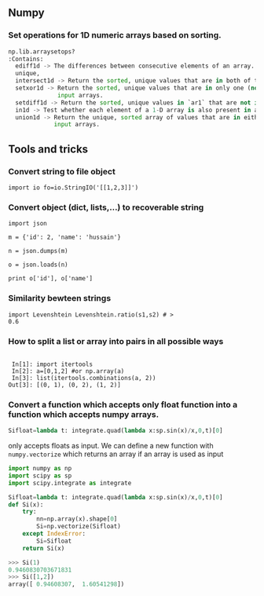 ## Numpy
### Set operations for 1D numeric arrays based on sorting.
```python
np.lib.arraysetops?
:Contains:
  ediff1d -> The differences between consecutive elements of an array.
  unique,
  intersect1d -> Return the sorted, unique values that are in both of the input arrays.
  setxor1d -> Return the sorted, unique values that are in only one (not both) of the
              input arrays.
  setdiff1d -> Return the sorted, unique values in `ar1` that are not in `ar2`
  in1d -> Test whether each element of a 1-D array is also present in a second array
  union1d -> Return the unique, sorted array of values that are in either of the two
             input arrays.
```
             
         
## Tools and tricks
### Convert string to file object
<code>import io
fo=io.StringIO('[[1,2,3]]')</code>
### Convert  object (dict, lists,...) to recoverable string
<code>import json  
m = {'id': 2, 'name': 'hussain'}  
n = json.dumps(m)  
o = json.loads(n)  
print o['id'], o['name']</code>
### Similarity bewteen strings
<code>import Levenshtein
Levenshtein.ratio(s1,s2) # > 0.6</code>
### How to split a list or array into pairs in all possible ways
<code>
 In[1]: import itertools
 In[2]: a=[0,1,2] #or np.array(a)
 In[3]: list(itertools.combinations(a, 2))
Out[3]: [(0, 1), (0, 2), (1, 2)]
</code>

### Convert a function which accepts only float function into a function which accepts numpy arrays.
```python
Sifloat=lambda t: integrate.quad(lambda x:sp.sin(x)/x,0,t)[0]
```
only accepts floats as input. We can define a new function with `numpy.vectorize`  which returns an array if an array is used as input
```python
import numpy as np
import scipy as sp
import scipy.integrate as integrate

Sifloat=lambda t: integrate.quad(lambda x:sp.sin(x)/x,0,t)[0]
def Si(x):
    try:
        nn=np.array(x).shape[0]
        Si=np.vectorize(Sifloat)
    except IndexError:
        Si=Sifloat        
    return Si(x)

>>> Si(1)
0.9460830703671831
>>> Si([1,2])
array([ 0.94608307,  1.60541298])
```
